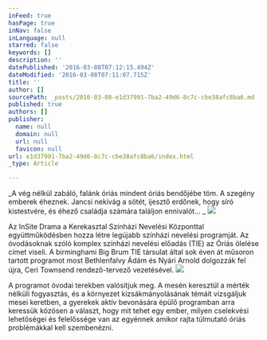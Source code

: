 ```yaml
---
inFeed: true
hasPage: true
inNav: false
inLanguage: null
starred: false
keywords: []
description: ''
datePublished: '2016-03-08T07:12:15.494Z'
dateModified: '2016-03-08T07:11:07.715Z'
title: ''
author: []
sourcePath: _posts/2016-03-08-e1d37991-7ba2-49d6-8c7c-cbe38afc8ba6.md
published: true
authors: []
publisher:
  name: null
  domain: null
  url: null
  favicon: null
url: e1d37991-7ba2-49d6-8c7c-cbe38afc8ba6/index.html
_type: Article

---
```

_A vég nélkül zabáló, falánk óriás mindent óriás bendőjébe töm. A szegény emberek éheznek. Jancsi nekivág a sötét, ijesztő erdőnek, hogy síró kistestvére, és éhező családja számára találjon ennivalót... _
![](https://the-grid-user-content.s3-us-west-2.amazonaws.com/8fba2f61-0a74-4c27-831f-946dae2d0316.jpg)

Az InSite Drama a Kerekasztal Színházi Nevelési Központtal együttműködésben hozza létre legújabb színházi nevelési programját. Az óvodásoknak szóló komplex színházi nevelési előadás (TIE) az Óriás ölelése címet viseli. A birminghami Big Brum TIE társulat által sok éven át műsoron tartott programot most Bethlenfalvy Ádám és Nyári Arnold dolgozzák fel újra, Ceri Townsend rendező-tervező vezetésével. ![](https://the-grid-user-content.s3-us-west-2.amazonaws.com/c70a562c-fd9a-49f6-96c3-786a0531380f.jpg)

A programot óvodai terekben valósítjuk meg. A mesén keresztül a mérték nélküli fogyasztás, és a környezet kizsákmányolásának témáit vizsgáljuk mesei keretben, a gyerekek aktív bevonására épülő programban arra keressük közösen a választ, hogy mit tehet egy ember, milyen cselekvési lehetőségei és felelőssége van az egyénnek amikor rajta túlmutató óriás problémákkal kell szembenézni.